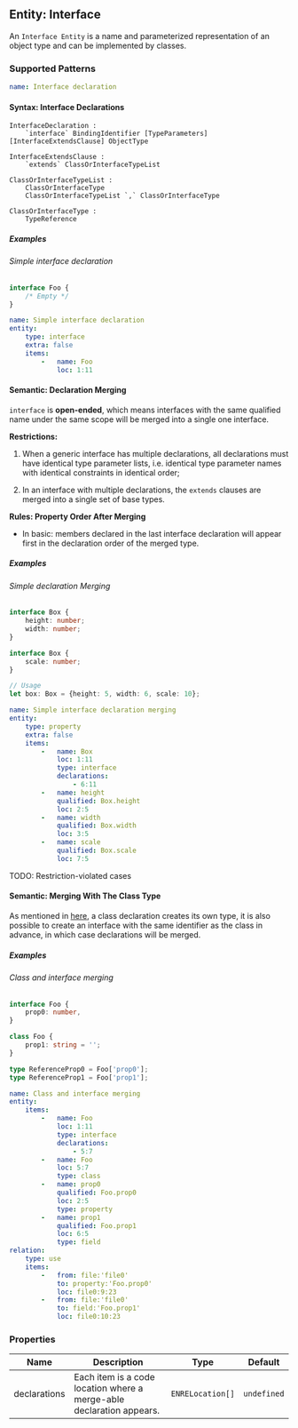 ## Entity: Interface

An `Interface Entity` is a name and parameterized representation
of an object type and can be implemented by classes.

### Supported Patterns

```yaml
name: Interface declaration
```

#### Syntax: Interface Declarations

```text
InterfaceDeclaration :
    `interface` BindingIdentifier [TypeParameters] [InterfaceExtendsClause] ObjectType

InterfaceExtendsClause :
    `extends` ClassOrInterfaceTypeList

ClassOrInterfaceTypeList :
    ClassOrInterfaceType
    ClassOrInterfaceTypeList `,` ClassOrInterfaceType

ClassOrInterfaceType :
    TypeReference
```

##### Examples

###### Simple interface declaration

```ts
interface Foo {
    /* Empty */
}
```

```yaml
name: Simple interface declaration
entity:
    type: interface
    extra: false
    items:
        -   name: Foo
            loc: 1:11
```

#### Semantic: Declaration Merging

`interface` is **open-ended**, which means interfaces with the
same qualified name under the same scope will be merged into a
single one interface.

**Restrictions:**

1. When a generic interface has multiple declarations, all
   declarations must have identical type parameter lists, i.e.
   identical type parameter names with identical constraints in
   identical order;

2. In an interface with multiple declarations, the `extends`
   clauses are merged into a single set of base types.

**Rules: Property Order After Merging**

* In basic: members declared in the last interface declaration
  will appear first in the declaration order of the merged type.

##### Examples

###### Simple declaration Merging

```ts
interface Box {
    height: number;
    width: number;
}

interface Box {
    scale: number;
}

// Usage
let box: Box = {height: 5, width: 6, scale: 10};
```

```yaml
name: Simple interface declaration merging
entity:
    type: property
    extra: false
    items:
        -   name: Box
            loc: 1:11
            type: interface
            declarations:
                - 6:11
        -   name: height
            qualified: Box.height
            loc: 2:5
        -   name: width
            qualified: Box.width
            loc: 3:5
        -   name: scale
            qualified: Box.scale
            loc: 7:5
```

TODO: Restriction-violated cases

#### Semantic: Merging With The Class Type

As mentioned
in [here](./class.md#semantic-typescript-class-types), a class
declaration creates its own type, it is also possible to create
an interface with the same identifier as the class in advance, in
which case declarations will be merged.

##### Examples

###### Class and interface merging

```ts
interface Foo {
    prop0: number,
}

class Foo {
    prop1: string = '';
}

type ReferenceProp0 = Foo['prop0'];
type ReferenceProp1 = Foo['prop1'];
```

```yaml
name: Class and interface merging
entity:
    items:
        -   name: Foo
            loc: 1:11
            type: interface
            declarations:
                - 5:7
        -   name: Foo
            loc: 5:7
            type: class
        -   name: prop0
            qualified: Foo.prop0
            loc: 2:5
            type: property
        -   name: prop1
            qualified: Foo.prop1
            loc: 6:5
            type: field
relation:
    type: use
    items:
        -   from: file:'file0'
            to: property:'Foo.prop0'
            loc: file0:9:23
        -   from: file:'file0'
            to: field:'Foo.prop1'
            loc: file0:10:23
```

### Properties

| Name         | Description                                                          |       Type       |   Default   |
|--------------|----------------------------------------------------------------------|:----------------:|:-----------:|
| declarations | Each item is a code location where a merge-able declaration appears. | `ENRELocation[]` | `undefined` |
